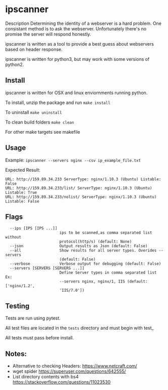 # ipscanner

Description
Determining the identity of a webserver is a hard problem. 
One consistant method is to ask the webserver. Unfortunately there's no promise the server will respond honestly.

ipscanner is written as a tool to provide a best guess about webservers based on header response.

ipscanner is written for python3, but may work with some versions of python2.

## Install
ipscanner is written for OSX and linux enviornments running python.

To install, unzip the package and run 
```make install```

To uninstall
```make uninstall```

To clean build folders
```make clean```

For other make targets see makefile

## Usage

Example:
```ipscanner --servers nginx --csv ip_example_file.txt```

Expected Result:
```
URL: http://159.89.34.233 ServerType: nginx/1.10.3 (Ubuntu) Listable: False
URL: http://159.89.34.233/list/ ServerType: nginx/1.10.3 (Ubuntu) Listable: True
URL: http://159.89.34.233/nolist/ ServerType: nginx/1.10.3 (Ubuntu) Listable: False
```

## Flags

```  -h, --help            show this help message and exit
  --ips [IPS [IPS ...]]
                        ips to be scanned,as comma separated list without
                        protocol(http/s) (default: None)
  --json                Output results as Json (default: False)
  --all                 Show results for all server types. Overides --servers
                        (default: False)
  --verbose             Verbose output for debugging (default: False)
  --servers [SERVERS [SERVERS ...]]
                        Define Server types in comma separated list Ex:
                        --servers nginx, nginx/1, IIS (default: ['nginx/1.2',
                        'IIS/7.0'])
```


## Testing
Tests are run using pytest.

All test files are located in the ```tests``` directory and must begin with test_

All tests must pass before install.


## Notes:
 - Alternative to checking Headers: https://www.netcraft.com/
 - wget spider https://superuser.com/questions/642555/
 - List directory contents with bs4 https://stackoverflow.com/questions/11023530